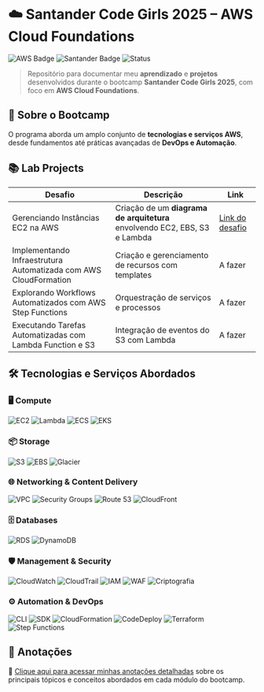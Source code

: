 # ☁️ Santander Code Girls 2025 – AWS Cloud Foundations  

![AWS Badge](https://img.shields.io/badge/AWS-Cloud-orange?style=for-the-badge&logo=amazonaws)
![Santander Badge](https://img.shields.io/badge/Santander%20Code%20Girls-2025-red?style=for-the-badge&logo=santander)
![Status](https://img.shields.io/badge/Status-Em%20Desenvolvimento-green?style=for-the-badge)

> Repositório para documentar meu **aprendizado** e **projetos** desenvolvidos durante o bootcamp **Santander Code Girls 2025**, com foco em **AWS Cloud Foundations**.  


## 🚀 Sobre o Bootcamp  
O programa aborda um amplo conjunto de **tecnologias e serviços AWS**, desde fundamentos até práticas avançadas de **DevOps e Automação**.  


## 📚 Lab Projects  

| Desafio | Descrição | Link |
|-------------------|-----------|------|
| Gerenciando Instâncias EC2 na AWS | Criação de um **diagrama de arquitetura** envolvendo EC2, EBS, S3 e Lambda | [Link do desafio](./Desafios/Gerenciando%20Instâncias%20EC2/Diagrama%20AWS%20-%20EC2.png) |
| Implementando Infraestrutura Automatizada com AWS CloudFormation | Criação e gerenciamento de recursos com templates | A fazer |
| Explorando Workflows Automatizados com AWS Step Functions | Orquestração de serviços e processos | A fazer |
| Executando Tarefas Automatizadas com Lambda Function e S3 | Integração de eventos do S3 com Lambda | A fazer |

## 🛠️ Tecnologias e Serviços Abordados  

### 🖥️ **Compute**  
![EC2](https://img.shields.io/badge/Amazon%20EC2-FF9900?style=flat-square&logo=amazonec2&logoColor=white)
![Lambda](https://img.shields.io/badge/AWS%20Lambda-FF9900?style=flat-square&logo=awslambda&logoColor=white)
![ECS](https://img.shields.io/badge/Amazon%20ECS-FF9900?style=flat-square&logo=amazonaws&logoColor=white)
![EKS](https://img.shields.io/badge/Amazon%20EKS-FF9900?style=flat-square&logo=amazonaws&logoColor=white)

### 📦 **Storage**  
![S3](https://img.shields.io/badge/Amazon%20S3-569A31?style=flat-square&logo=amazons3&logoColor=white)
![EBS](https://img.shields.io/badge/Amazon%20EBS-232F3E?style=flat-square&logo=amazonaws&logoColor=white)
![Glacier](https://img.shields.io/badge/Amazon%20Glacier-232F3E?style=flat-square&logo=amazonaws&logoColor=white)

### 🌐 **Networking & Content Delivery**  
![VPC](https://img.shields.io/badge/Amazon%20VPC-232F3E?style=flat-square&logo=amazonaws&logoColor=white)
![Security Groups](https://img.shields.io/badge/Security%20Groups-232F3E?style=flat-square&logo=amazonaws&logoColor=white)
![Route 53](https://img.shields.io/badge/Amazon%20Route%2053-232F3E?style=flat-square&logo=amazonaws&logoColor=white)
![CloudFront](https://img.shields.io/badge/Amazon%20CloudFront-232F3E?style=flat-square&logo=amazonaws&logoColor=white)

### 🗄️ **Databases**  
![RDS](https://img.shields.io/badge/Amazon%20RDS-527FFF?style=flat-square&logo=amazonrds&logoColor=white)
![DynamoDB](https://img.shields.io/badge/Amazon%20DynamoDB-4053D6?style=flat-square&logo=amazondynamodb&logoColor=white)

### 🛡️ **Management & Security**  
![CloudWatch](https://img.shields.io/badge/AWS%20CloudWatch-FF4F8B?style=flat-square&logo=amazonaws&logoColor=white)
![CloudTrail](https://img.shields.io/badge/AWS%20CloudTrail-FF4F8B?style=flat-square&logo=amazonaws&logoColor=white)
![IAM](https://img.shields.io/badge/AWS%20IAM-FF4F8B?style=flat-square&logo=amazonaws&logoColor=white)
![WAF](https://img.shields.io/badge/AWS%20WAF-FF4F8B?style=flat-square&logo=amazonaws&logoColor=white)
![Criptografia](https://img.shields.io/badge/Criptografia-232F3E?style=flat-square&logo=lock&logoColor=white)

### ⚙️ **Automation & DevOps**  
![CLI](https://img.shields.io/badge/AWS%20CLI-232F3E?style=flat-square&logo=aws&logoColor=white)
![SDK](https://img.shields.io/badge/AWS%20SDKs-232F3E?style=flat-square&logo=aws&logoColor=white)
![CloudFormation](https://img.shields.io/badge/AWS%20CloudFormation-232F3E?style=flat-square&logo=amazonaws&logoColor=white)
![CodeDeploy](https://img.shields.io/badge/AWS%20CodeDeploy-232F3E?style=flat-square&logo=amazonaws&logoColor=white)
![Terraform](https://img.shields.io/badge/Terraform-7B42BC?style=flat-square&logo=terraform&logoColor=white)
![Step Functions](https://img.shields.io/badge/AWS%20Step%20Functions-232F3E?style=flat-square&logo=amazonaws&logoColor=white)


## 📝 Anotações  

📎 [Clique aqui para acessar minhas anotações detalhadas](Anotações/Menu.md) sobre os principais tópicos e conceitos abordados em cada módulo do bootcamp.